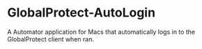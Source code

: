 # GlobalProtect-AutoLogin
A Automator application for Macs that automatically logs in to the GlobalProtect client when ran.
